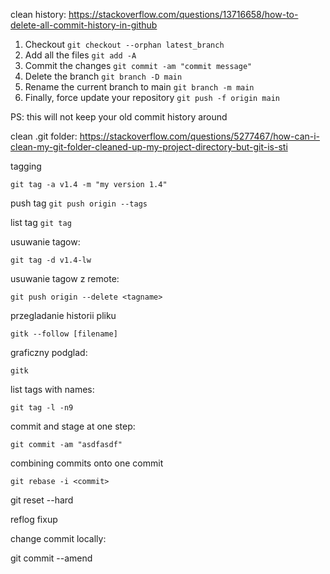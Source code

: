 clean history: https://stackoverflow.com/questions/13716658/how-to-delete-all-commit-history-in-github
1.  Checkout
    `git checkout --orphan latest_branch`
2.  Add all the files
    `git add -A`
3.  Commit the changes
    `git commit -am "commit message"`
4.  Delete the branch
    `git branch -D main`
5.  Rename the current branch to main
    `git branch -m main`
6.  Finally, force update your repository
    `git push -f origin main`
    

PS: this will not keep your old commit history around


clean .git folder: https://stackoverflow.com/questions/5277467/how-can-i-clean-my-git-folder-cleaned-up-my-project-directory-but-git-is-sti

tagging
```console
git tag -a v1.4 -m "my version 1.4"
```
push tag
`git push origin --tags`

list tag
`git tag`

usuwanie tagow:
````console
git tag -d v1.4-lw
````
usuwanie tagow z remote:
```console
git push origin --delete <tagname>
```


przegladanie historii pliku
```
gitk --follow [filename]
```

graficzny podglad:
```
gitk
```


list tags with names:
```
git tag -l -n9
```


commit and stage at one step:
```
git commit -am "asdfasdf"
```


combining commits onto one commit
```
git rebase -i <commit>
```

git reset --hard <commit>

reflog
fixup


change commit locally:

git commit --amend
